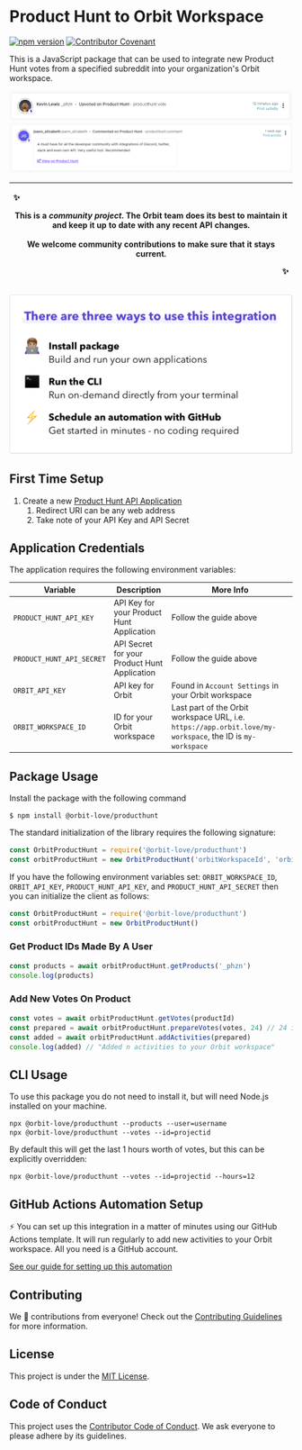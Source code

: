 # Product Hunt to Orbit Workspace

<!-- ![Build Status](https://github.com/orbit-love/community-js-producthunt-orbit/workflows/CI/badge.svg) -->
[![npm version](https://badge.fury.io/js/%40orbit-love%2Fproducthunt.svg)](https://badge.fury.io/js/%40orbit-love%2Fproducthunt)
[![Contributor Covenant](https://img.shields.io/badge/Contributor%20Covenant-2.0-4baaaa.svg)](.github/CODE_OF_CONDUCT.md)

This is a JavaScript package that can be used to integrate new Product Hunt votes from a specified subreddit into your organization's Orbit workspace.

![](docs/activity.png)
![](docs/activity-comment.png)

|<p align="left">:sparkles:</p> This is a *community project*. The Orbit team does its best to maintain it and keep it up to date with any recent API changes.<br/><br/>We welcome community contributions to make sure that it stays current. <p align="right">:sparkles:</p>|
|-----------------------------------------|

![There are three ways to use this integration. Install package - build and run your own applications. Run the CLI - run on-demand directly from your terminal. Schedule an automation with GitHub - get started in minutes - no coding required](docs/ways-to-use.png)

## First Time Setup

1. Create a new [Product Hunt API Application](https://www.producthunt.com/v2/oauth/applications)
    1. Redirect URI can be any web address
    2. Take note of your API Key and API Secret

## Application Credentials

The application requires the following environment variables:

| Variable | Description | More Info
|---|---|--|
| `PRODUCT_HUNT_API_KEY` | API Key for your Product Hunt Application | Follow the guide above
| `PRODUCT_HUNT_API_SECRET` | API Secret for your Product Hunt Application | Follow the guide above
| `ORBIT_API_KEY` | API key for Orbit | Found in `Account Settings` in your Orbit workspace
| `ORBIT_WORKSPACE_ID` | ID for your Orbit workspace | Last part of the Orbit workspace URL, i.e. `https://app.orbit.love/my-workspace`, the ID is `my-workspace`

## Package Usage

Install the package with the following command

```
$ npm install @orbit-love/producthunt
```

The standard initialization of the library requires the following signature:

```js
const OrbitProductHunt = require('@orbit-love/producthunt')
const orbitProductHunt = new OrbitProductHunt('orbitWorkspaceId', 'orbitApiKey', 'productHuntApiKey', 'productHuntApiSecret')
```

If you have the following environment variables set: `ORBIT_WORKSPACE_ID`, `ORBIT_API_KEY`, `PRODUCT_HUNT_API_KEY`, and `PRODUCT_HUNT_API_SECRET` then you can initialize the client as follows:

```js
const OrbitProductHunt = require('@orbit-love/producthunt')
const orbitProductHunt = new OrbitProductHunt()
```

### Get Product IDs Made By A User

```js
const products = await orbitProductHunt.getProducts('_phzn')
console.log(products)
```

### Add New Votes On Product

```js
const votes = await orbitProductHunt.getVotes(productId)
const prepared = await orbitProductHunt.prepareVotes(votes, 24) // 24 is the number of previous hours to get votes from
const added = await orbitProductHunt.addActivities(prepared)
console.log(added) // "Added n activities to your Orbit workspace"
```

## CLI Usage

To use this package you do not need to install it, but will need Node.js installed on your machine.

```
npx @orbit-love/producthunt --products --user=username
npx @orbit-love/producthunt --votes --id=projectid
```

By default this will get the last 1 hours worth of votes, but this can be explicitly overridden:

```
npx @orbit-love/producthunt --votes --id=projectid --hours=12
```

## GitHub Actions Automation Setup

⚡ You can set up this integration in a matter of minutes using our GitHub Actions template. It will run regularly to add new activities to your Orbit workspace. All you need is a GitHub account.

[See our guide for setting up this automation](https://github.com/orbit-love/github-actions-templates/blob/main/ProductHunt)

## Contributing

We 💜 contributions from everyone! Check out the [Contributing Guidelines](.github/CONTRIBUTING.md) for more information.

## License

This project is under the [MIT License](./LICENSE).

## Code of Conduct

This project uses the [Contributor Code of Conduct](.github/CODE_OF_CONDUCT.md). We ask everyone to please adhere by its guidelines.
